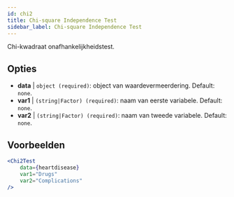 ```yaml
---
id: chi2
title: Chi-square Independence Test
sidebar_label: Chi-square Independence Test
---
```


Chi-kwadraat onafhankelijkheidstest.

## Opties

* __data__ | `object (required)`: object van waardevermeerdering. Default: `none`.
* __var1__ | `(string|Factor) (required)`: naam van eerste variabele. Default: `none`.
* __var2__ | `(string|Factor) (required)`: naam van tweede variabele. Default: `none`.


## Voorbeelden

```jsx live
<Chi2Test
    data={heartdisease} 
    var1="Drugs"
    var2="Complications"
/>
```
